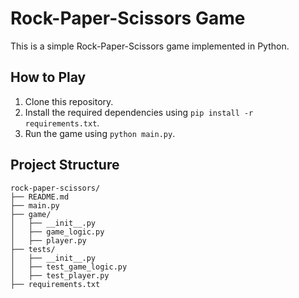 # Rock-Paper-Scissors Game

This is a simple Rock-Paper-Scissors game implemented in Python.

## How to Play

1. Clone this repository.
2. Install the required dependencies using `pip install -r requirements.txt`.
3. Run the game using `python main.py`.

## Project Structure

```
rock-paper-scissors/
├── README.md
├── main.py
├── game/
│   ├── __init__.py
│   ├── game_logic.py
│   ├── player.py
├── tests/
│   ├── __init__.py
│   ├── test_game_logic.py
│   ├── test_player.py
├── requirements.txt
```